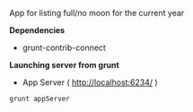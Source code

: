 App for listing full/no moon for the current year

**Dependencies**
* grunt-contrib-connect

**Launching server from grunt**
* App Server ( [http://localhost:6234/](http://localhost:6234/) )
```bash
grunt appServer
```